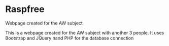 # Raspfree
Webpage created for the AW subject

This is a webpage created for the AW subject with another 3 people. It uses Bootstrap and JQuery nand PHP for the database connection
